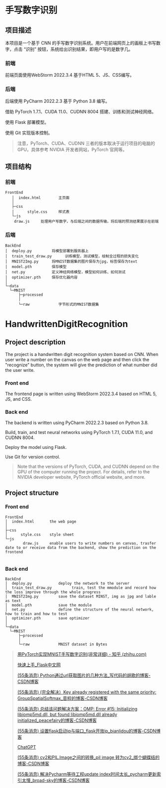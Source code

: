 # 手写数字识别

## 项目描述

本项目是一个基于 CNN 的手写数字识别系统。用户在前端网页上的画板上书写数字，点击 “识别” 按钮，系统给出识别结果，即用户写的是数字几。

### 前端

前端页面使用WebStorm 2022.3.4 基于HTML 5、JS、CSS编写。

### 后端

后端使用 PyCharm 2022.2.3 基于 Python 3.8 编写。

借助 PyTorch 1.7.1、CUDA 11.0、CUDNN 8004 搭建、训练和测试神经网络。

使用 Flask 部署模型。

使用 Git 实现版本控制。

> 注意，PyTorch、CUDA、CUDNN 三者的版本取决于运行项目的电脑的 GPU，具体参考 NVIDIA 开发者网站，PyTorch 官网等。

## 项目结构

### 前端

```
FrontEnd
   │  index.html		主页面
   │      
   ├─css
   │      style.css		样式表
   └─js
   	draw.js		处理用户写数字，与后端之间的数据传输，将后端的预测结果展示在前端
```

### 后端

```
BackEnd
│  deploy.py         将模型部署到服务器上 
│  train_test_draw.py      训练模型，测试模型，绘制全过程的损失变化       
│  MNIST2Img.py      将MNIST数据集的图片保存为jpg，标签保存为text  
│  model.pth         保存模型
│  net.py            定义神经网络模型，模型如何训练、如何测试
│  optimizer.pth     保存优化器内容
│               
└─data
  └─MNIST
      ├─processed
      │      
      └─raw             字节形式的MNIST数据集
```

# HandwrittenDigitRecognition

## Project description

The project is a handwritten digit recognition system based on CNN. When user write a number on the canvas on the web page and then click the "recognize" button, the system will give the prediction of what number did the user write. 

### Front end

The frontend page is written using WebStorm 2022.3.4 based on HTML 5, JS, and CSS.

### Back end

The backend is written using PyCharm 2022.2.3 based on Python 3.8.

Build, train, and test neural networks using PyTorch 1.7.1, CUDA 11.0, and CUDNN 8004.

Deploy the model using Flask.

Use Git for version control.

> Note that the versions of PyTorch, CUDA, and CUDNN depend on the GPU of the computer running the project. For details, refer to the NVIDIA developer website, PyTorch official website, and more.

## Project structure

### Front end

```
FrontEnd
│  index.html		the web page
│      
├─css
│      style.css    style sheet
└─js
		draw.js     enable users to write numbers on canvas, trasfer date to or receive data from the backend, show the prediction on the frontend
            

```



### Back end

```
BackEnd
│  deploy.py            deploy the network to the server
│  train_test_draw.py         train, test the mmodule and record how the loss improve through the whole progress       
│  MNIST2Img.py         save the dataset MINST, img as jpg and lable as text  
│  model.pth            save the module
│  net.py               define the structure of the neural network, how to train and how to test
│  optimizer.pth        save optimizer
│               
└─data
  └─MNIST
      ├─processed
      │      
      └─raw             MNIST dataset in Bytes
```

> [用PyTorch实现MNIST手写数字识别(非常详细) - 知乎 (zhihu.com)](https://zhuanlan.zhihu.com/p/137571225)
>
> [快速上手_Flask中文网](https://flask.net.cn/quickstart.html#quickstart)
>
> [(55条消息) Python通过url获取图片的几种方法_写代码的胡歌的博客-CSDN博客](https://blog.csdn.net/qq_37124237/article/details/80931894)
>
> [(55条消息) (完全解决）Key already registered with the same priority: GroupSpatialSoftmax_音程的博客-CSDN博客](https://blog.csdn.net/qq_43391414/article/details/120096029)
>
> [(55条消息) 总结该问题解决方案：OMP: Error #15: Initializing libiomp5md.dll, but found libiomp5md.dll already initialized_peacefairy的博客-CSDN博客](https://blog.csdn.net/peacefairy/article/details/110528012)
>
> [(55条消息) 设置flask启动ip与端口_flask开放ip_bianlidou的博客-CSDN博客](https://blog.csdn.net/weixin_44936542/article/details/107343627)
>
> [ChatGPT](https://chat.openai.com/chat)
>
> [(55条消息) cv2和PIL.Image之间的转换_pil image 转为cv2_绑个蝴蝶结的博客-CSDN博客](https://blog.csdn.net/qq_38153833/article/details/88060268)
>
> [(55条消息) 解决Pycharm等待工程update index时间太长_pycharm更新索引太慢_broad-sky的博客-CSDN博客](https://blog.csdn.net/qq_37164776/article/details/119281264)